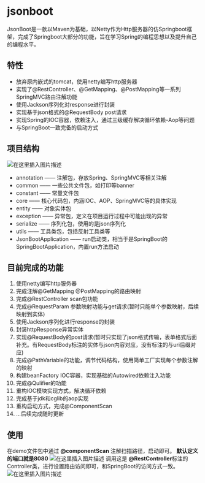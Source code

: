 # jsonboot
JsonBoot是一款以Maven为基础，以Netty作为Http服务器的仿Springboot框架，完成了Springboot大部分的功能，旨在学习Spring的编程思想以及提升自己的编程水平。

## 特性
 - 放弃原内嵌式的tomcat，使用netty编写http服务器
 - 实现了@RestController、@GetMapping、@PostMapping等一系列SpringMVC路由注解功能
 - 使用Jackson序列化对response进行封装
 - 实现基于json格式的@RequestBody post请求
 - 实现Spring的IOC容器，依赖注入，通过三级缓存解决循环依赖-Aop等问题
 - 与SpringBoot一致完备的启动方式

## 项目结构

![在这里插入图片描述](https://img-blog.csdnimg.cn/2021040114151038.png?x-oss-process=image/watermark,type_ZmFuZ3poZW5naGVpdGk,shadow_10,text_aHR0cHM6Ly9ibG9nLmNzZG4ubmV0L3FxXzQxNzYyNTk0,size_16,color_FFFFFF,t_70)
 - annotation —— 注解包，存放Spring、SpringMVC等相关注解
 - common —— 一些公共文件包，如打印等banner
 - constant —— 常量文件包
 - core —— 核心代码包，内涵IOC、AOP、SpringMVC等的具体实现
 - entity —— 对象实体包
 - exception —— 异常包，定义在项目运行过程中可能出现的异常
 - serialize —— 序列化包，使用的是json序列化
 - utils —— 工具类包，包括反射工具类等
 - JsonBootApplication —— run启动类，相当于是SpringBoot的SpringBootApplication，内置run方法启动

## 目前完成的功能

 1. 使用netty编写http服务器
 2. 完成注解@GetMapping @PostMapping的路由映射
 3. 完成@RestController scan包功能
 4. 完成@RequestParam 参数映射功能与get请求(暂时只能单个参数映射，后续映射到实体)
 5. 使用Jackson序列化进行response的封装
 6. 封装httpResponse异常实体
 7. 实现@RequestBody的post请求(暂时只实现了json格式传输，表单格式后面补充。有RequestBody标注的实体与json内容对应，没有标注的与uri后缀对应)
 8. 完成@PathVariable的功能，调节代码结构，使用简单工厂实现每个参数注解的映射
 9. 构建beanFactory IOC容器，实现基础的Autowired依赖注入功能
 10. 完成@Qulifier的功能
 11. 重构IOC模块实现方式，解决循环依赖
 12. 完成基于jdk和cglib的aop实现
 13. 重构启动方式，完成@ComponentScan
 14. ...后续完成随时更新

  

## 使用
在demo文件包中通过 **@componentScan** 注解扫描路径，启动即可。
**默认定义的端口就是8080**
![在这里插入图片描述](https://img-blog.csdnimg.cn/20210401141724126.png?x-oss-process=image/watermark,type_ZmFuZ3poZW5naGVpdGk,shadow_10,text_aHR0cHM6Ly9ibG9nLmNzZG4ubmV0L3FxXzQxNzYyNTk0,size_16,color_FFFFFF,t_70)
调用这是 **@RestController**标注的Controller类，进行设置路由访问即可，和SpringBoot的访问方式一致。
![在这里插入图片描述](https://img-blog.csdnimg.cn/2021040114231752.png?x-oss-process=image/watermark,type_ZmFuZ3poZW5naGVpdGk,shadow_10,text_aHR0cHM6Ly9ibG9nLmNzZG4ubmV0L3FxXzQxNzYyNTk0,size_16,color_FFFFFF,t_70)
